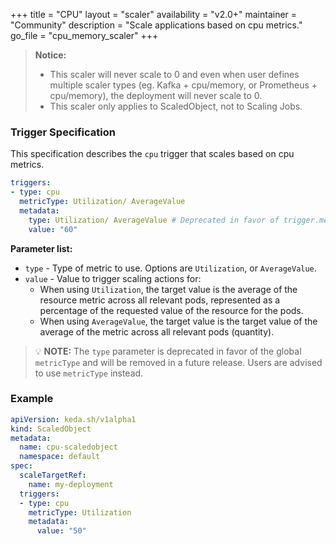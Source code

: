 +++
title = "CPU"
layout = "scaler"
availability = "v2.0+"
maintainer = "Community"
description = "Scale applications based on cpu metrics."
go_file = "cpu_memory_scaler"
+++

> **Notice:** 
> - This scaler will never scale to 0 and even when user defines multiple scaler types (eg. Kafka + cpu/memory, or Prometheus + cpu/memory), the deployment will never scale to 0.
> - This scaler only applies to ScaledObject, not to Scaling Jobs.

### Trigger Specification

This specification describes the `cpu` trigger that scales based on cpu metrics.

```yaml
triggers:
- type: cpu
  metricType: Utilization/ AverageValue
  metadata:
    type: Utilization/ AverageValue # Deprecated in favor of trigger.metricType
    value: "60"
```

**Parameter list:**

- `type` - Type of metric to use. Options are `Utilization`, or `AverageValue`.
- `value` - Value to trigger scaling actions for:
	- When using `Utilization`, the target value is the average of the resource metric across all relevant pods, represented as a percentage of the requested value of the resource for the pods.
	- When using `AverageValue`, the target value is the target value of the average of the metric across all relevant pods (quantity).

> 💡 **NOTE:** The `type` parameter is deprecated in favor of the global `metricType` and will be removed in a future release. Users are advised to use `metricType` instead.

### Example

```yaml
apiVersion: keda.sh/v1alpha1
kind: ScaledObject
metadata:
  name: cpu-scaledobject
  namespace: default
spec:
  scaleTargetRef:
    name: my-deployment
  triggers:
  - type: cpu
    metricType: Utilization
    metadata:
      value: "50"
```
